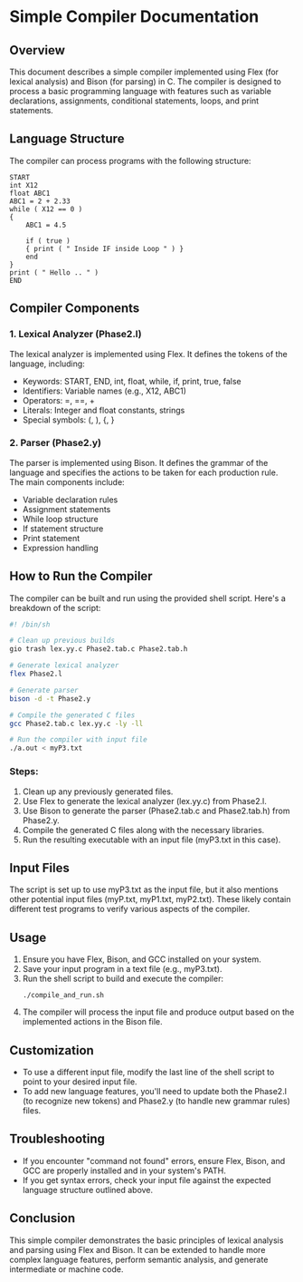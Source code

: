 # Simple Compiler Documentation

## Overview

This document describes a simple compiler implemented using Flex (for lexical analysis) and Bison (for parsing) in C. The compiler is designed to process a basic programming language with features such as variable declarations, assignments, conditional statements, loops, and print statements.

## Language Structure

The compiler can process programs with the following structure:

```
START 
int X12
float ABC1
ABC1 = 2 + 2.33
while ( X12 == 0 )
{
    ABC1 = 4.5

    if ( true )
    { print ( " Inside IF inside Loop " ) }
    end
}
print ( " Hello .. " )
END
```

## Compiler Components

### 1. Lexical Analyzer (Phase2.l)

The lexical analyzer is implemented using Flex. It defines the tokens of the language, including:

- Keywords: START, END, int, float, while, if, print, true, false
- Identifiers: Variable names (e.g., X12, ABC1)
- Operators: =, ==, +
- Literals: Integer and float constants, strings
- Special symbols: (, ), {, }

### 2. Parser (Phase2.y)

The parser is implemented using Bison. It defines the grammar of the language and specifies the actions to be taken for each production rule. The main components include:

- Variable declaration rules
- Assignment statements
- While loop structure
- If statement structure
- Print statement
- Expression handling

## How to Run the Compiler

The compiler can be built and run using the provided shell script. Here's a breakdown of the script:

```bash
#! /bin/sh

# Clean up previous builds
gio trash lex.yy.c Phase2.tab.c Phase2.tab.h

# Generate lexical analyzer
flex Phase2.l

# Generate parser
bison -d -t Phase2.y

# Compile the generated C files
gcc Phase2.tab.c lex.yy.c -ly -ll

# Run the compiler with input file
./a.out < myP3.txt
```

### Steps:

1. Clean up any previously generated files.
2. Use Flex to generate the lexical analyzer (lex.yy.c) from Phase2.l.
3. Use Bison to generate the parser (Phase2.tab.c and Phase2.tab.h) from Phase2.y.
4. Compile the generated C files along with the necessary libraries.
5. Run the resulting executable with an input file (myP3.txt in this case).

## Input Files

The script is set up to use myP3.txt as the input file, but it also mentions other potential input files (myP.txt, myP1.txt, myP2.txt). These likely contain different test programs to verify various aspects of the compiler.

## Usage

1. Ensure you have Flex, Bison, and GCC installed on your system.
2. Save your input program in a text file (e.g., myP3.txt).
3. Run the shell script to build and execute the compiler:
   ```
   ./compile_and_run.sh
   ```
4. The compiler will process the input file and produce output based on the implemented actions in the Bison file.

## Customization

- To use a different input file, modify the last line of the shell script to point to your desired input file.
- To add new language features, you'll need to update both the Phase2.l (to recognize new tokens) and Phase2.y (to handle new grammar rules) files.

## Troubleshooting

- If you encounter "command not found" errors, ensure Flex, Bison, and GCC are properly installed and in your system's PATH.
- If you get syntax errors, check your input file against the expected language structure outlined above.

## Conclusion

This simple compiler demonstrates the basic principles of lexical analysis and parsing using Flex and Bison. It can be extended to handle more complex language features, perform semantic analysis, and generate intermediate or machine code.
